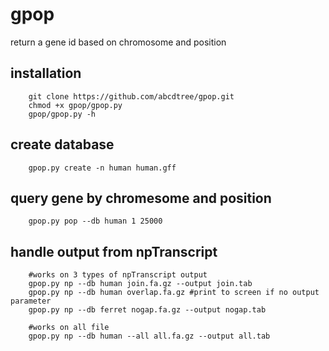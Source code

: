 # gpop
return a gene id based on chromosome and position

## installation

```
    git clone https://github.com/abcdtree/gpop.git
    chmod +x gpop/gpop.py
    gpop/gpop.py -h
```

## create database

```
    gpop.py create -n human human.gff
```

## query gene by chromesome and position

```
    gpop.py pop --db human 1 25000
```

## handle output from npTranscript

```
    #works on 3 types of npTranscript output
    gpop.py np --db human join.fa.gz --output join.tab
    gpop.py np --db human overlap.fa.gz #print to screen if no output parameter
    gpop.py np --db ferret nogap.fa.gz --output nogap.tab 
    
    #works on all file
    gpop.py np --db human --all all.fa.gz --output all.tab
```
